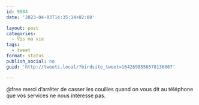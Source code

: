 ```yaml
---
id: 9984
date: '2023-04-03T14:35:14+02:00'

layout: post
categories:
  - Vis ma vie
tags:
  - tweet
format: status
publish_social: no
guid: 'http://tweets.local/?birdsite_tweet=1642898556578136067'

---
```


@free merci d’arrêter de casser les couilles quand on vous dit au téléphone que vos services ne nous intéresse pas.